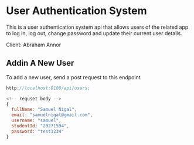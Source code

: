 # User Authentication System
This is a user authentication system api that allows users of the related app to log in, log out, change password and update their current user details.

Client: Abraham Annor

## Addin A New User
To add a new user, send a post request to this endpoint
```js
http://localhost:8100/api/users; 

<!-- requset body -->
{
  fullName: "Samuel Nigal",
  email: "samuelnigal@gmail.com",
  username: "samuel",
  studentId: "20271594",
  password: "test1234"
}
```